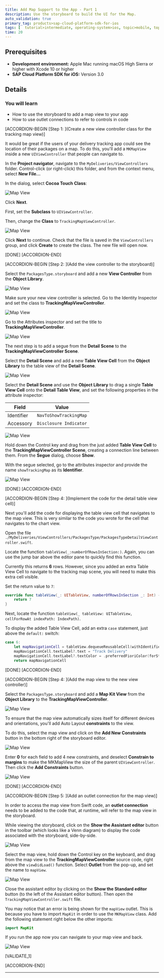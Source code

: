 ```yaml
---
title: Add Map Support to the App - Part 1
description: Use the storyboard to build the UI for the Map.
auto_validation: true
primary_tag: products>sap-cloud-platform-sdk-for-ios
tags: [  tutorial>intermediate, operating-system>ios, topic>mobile, topic>odata, products>sap-cloud-platform, products>sap-cloud-platform-sdk-for-ios  ]
time: 20
---
```


## Prerequisites  
- **Development environment:** Apple Mac running macOS High Sierra or higher with Xcode 10 or higher
- **SAP Cloud Platform SDK for iOS:** Version 3.0

## Details
### You will learn  
  - How to use the storyboard to add a map view to your app 
  - How to use outlet connections to refer to controls in code

[ACCORDION-BEGIN [Step 1: ](Create a new view controller class for the tracking map view)]

It would be great if the users of your delivery tracking app could see the location of their packages on a map. To do this, you'll add a `MKMapView` inside a new `UIViewController` that people can navigate to.

In the **Project navigator**, navigate to the `MyDeliveries/ViewControllers` folder. Control-click (or right-click) this folder, and from the context menu, select **New File...**

In the dialog, select **Cocoa Touch Class**:

![Map View](fiori-ios-scpms-create-app-teched18-part7-1.png)

Click **Next**.

First, set the **Subclass** to `UIViewController`.

Then, change the **Class** to `TrackingMapViewController`.

![Map View](fiori-ios-scpms-create-app-teched18-part7-2.png)

Click **Next** to continue. Check that the file is saved in the `ViewControllers` group, and click **Create** to create the class. The new file will open now.

[DONE]
[ACCORDION-END]

[ACCORDION-BEGIN [Step 2: ](Add the view controller to the storyboard)]

Select the `PackagesType.storyboard` and add a new **View Controller** from the **Object Library**.

![Map View](fiori-ios-scpms-create-app-teched18-part7-5.png)

Make sure your new view controller is selected. Go to the Identity Inspector and set the class to **TrackingMapViewController**.

![Map View](fiori-ios-scpms-create-app-teched18-part7-6.png)

Go to the Attributes inspector and set the title to **TrackingMapViewController**.

![Map View](fiori-ios-scpms-create-app-teched18-part7-6-1.png)

The next step is to add a segue from the **Detail Scene** to the **TrackingMapViewController Scene**.

Select the **Detail Scene** and add a new **Table View Cell** from the **Object Library** to the table view of the **Detail Scene**.

![Map View](fiori-ios-scpms-create-app-teched18-part7-7.png)

Select the **Detail Scene** and use the **Object Library** to drag a single **Table View Cell** onto the **Detail Table View**, and set the following properties in the attribute inspector:

| Field | Value |
|----|----|
| Identifier | `NavToShowTrackingMap` |
| Accessory | `Disclosure Indicator` |

![Map View](fiori-ios-scpms-create-app-teched18-part7-8.png)

Hold down the Control key and drag from the just added **Table View Cell** to the **TrackingMapViewController Scene**, creating a connection line between them. From the **Segue** dialog, choose **Show**.

With the segue selected, go to the attributes inspector and provide the name `showTrackingMap` as its **Identifier**.

![Map View](fiori-ios-scpms-create-app-teched18-part7-9.png)

[DONE]
[ACCORDION-END]

[ACCORDION-BEGIN [Step 4: ](Implement the code for the detail table view cell)]

Next you'll add the code for displaying the table view cell that navigates to the map view. This is very similar to the code you wrote for the cell that navigates to the chart view.

Open the file `./MyDeliveries/ViewControllers/PackagesType/PackagesTypeDetailViewController.swift`.

Locate the function `tableView(_:numberOfRowsInSection:)`. Again, you can use the jump bar above the editor pane to quickly find this function.

Currently this returns **6** rows. However, since you added an extra Table View Cell to navigate to the tracking map scene, you will need to make this extra cell visible.

Set the return value to `7`:

```swift
override func tableView(_: UITableView, numberOfRowsInSection _: Int) -> Int {
    return 7
}
```
Next, locate the function `tableView(_ tableView: UITableView, cellForRowAt indexPath: IndexPath)`.

To display the added Table View Cell, add an extra `case` statement, just above the `default:` switch:

```swift
case 6:
    let mapNavigationCell = tableView.dequeueReusableCell(withIdentifier: "NavToShowTrackingMap", for: indexPath)
    mapNavigationCell.textLabel?.text = "Track Delivery"
    mapNavigationCell.textLabel?.textColor = .preferredFioriColor(forStyle: .primary1)
    return mapNavigationCell
```
[DONE]
[ACCORDION-END]

[ACCORDION-BEGIN [Step 4: ](Add the map view to the new view controller)]

Select the `PackagesType.storyboard` and add a **Map Kit View** from the **Object Library** to the **TrackingMapViewController**.

![Map View](fiori-ios-scpms-create-app-teched18-part7-10.png)

To ensure that the map view automatically sizes itself for different devices and orientations, you'll add Auto Layout **constraints** to the view.

To do this, select the map view and click on the **Add New Constraints** button in the bottom right of the storyboard editor.

![Map View](fiori-ios-scpms-create-app-teched18-part7-11.png)

Enter **0** for each field to add 4 new constraints, and deselect **Constrain to margins** to make the MKMapView the size of the parent `UIViewController`. Then click the **Add Constraints** button.

![Map View](fiori-ios-scpms-create-app-teched18-part7-12.png)

[DONE]
[ACCORDION-END]

[ACCORDION-BEGIN [Step 5: ](Add an outlet connection for the map view)]

In order to access the map view from Swift code, an **outlet connection** needs to be added to the code that, at runtime, will refer to the map view in the storyboard.

While viewing the storyboard, click on the **Show the Assistant editor** button in the toolbar (which looks like a Venn diagram) to display the code associated with the storyboard, side-by-side.

![Map View](fiori-ios-scpms-create-app-teched18-part7-13.png)

Select the map view, hold down the Control key on the keyboard, and drag from the map view to the **TrackingMapViewController** source code, right above the `viewDidLoad()` function. Select **Outlet** from the pop-up, and set the name to `mapView`.

![Map View](fiori-ios-scpms-create-app-teched18-part7-14.png)

Close the assistant editor by clicking on the **Show the Standard editor** button (to the left of the Assistant editor button). Then open the `TrackingMapViewController.swift` file.

You may notice that an error is being shown for the `mapView` outlet. This is because you have to import `MapKit` in order to use the `MKMapView` class. Add the following statement right below the other imports:

```swift
import MapKit
```

If you run the app now you can navigate to your map view and back.

![Map View](fiori-ios-scpms-create-app-teched18-part7-15.png)

[VALIDATE_1]

[ACCORDION-END]

---
